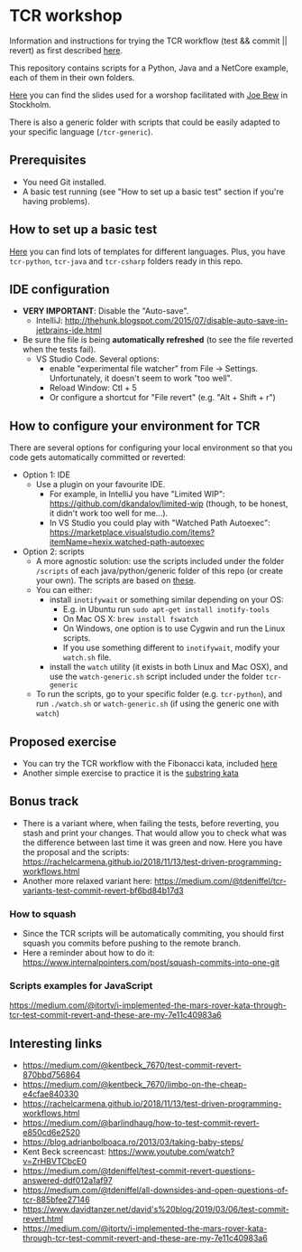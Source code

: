 # TCR workshop
Information and instructions for trying the TCR workflow (test && commit || revert) as first described [here](https://medium.com/@kentbeck_7670/test-commit-revert-870bbd756864).

This repository contains scripts for a Python, Java and a NetCore example, each of them in their own folders.

[Here](https://speakerdeck.com/islomar/tcr-workshop) you can find the slides used for a worshop facilitated with [Joe Bew](https://twitter.com/joebew42) in Stockholm.

There is also a generic folder with scripts that could be easily adapted to your specific language (`/tcr-generic`).


## Prerequisites
* You need Git installed.
* A basic test running (see "How to set up a basic test" section if you're having problems).


## How to set up a basic test
[Here](https://github.com/swkBerlin/kata-bootstraps) you can find lots of templates for different languages. Plus, you have `tcr-python`, `tcr-java` and `tcr-csharp` folders ready in this repo.


## IDE configuration
* **VERY IMPORTANT**: Disable the "Auto-save".
    - IntelliJ: http://thehunk.blogspot.com/2015/07/disable-auto-save-in-jetbrains-ide.html
* Be sure the file is being **automatically refreshed** (to see the file reverted when the tests fail).
    - VS Studio Code. Several options: 
        - enable "experimental file watcher" from File -> Settings. Unfortunately, it doesn't seem to work "too well".
        - Reload Window: Ctl + 5
        - Or configure a shortcut for "File revert" (e.g. "Alt + Shift + r")


## How to configure your environment for TCR
There are several options for configuring your local environment so that you code gets automatically committed or reverted:
* Option 1: IDE
    - Use a plugin on your favourite IDE. 
        - For example, in IntelliJ you have "Limited WIP": https://github.com/dkandalov/limited-wip (though, to be honest, it didn't work too well for me...).
        - In VS Studio you could play with "Watched Path Autoexec": https://marketplace.visualstudio.com/items?itemName=hexix.watched-path-autoexec
* Option 2: scripts
    - A more agnostic solution: use the scripts included under the folder `/scripts` of each java/python/generic folder of this repo (or create your own). The scripts are based on [these](https://medium.com/@tdeniffel/real-world-tcr-bb9958234bf8).
    - You can either:
        - install `inotifywait` or something similar depending on your OS:
            - E.g. in Ubuntu run `sudo apt-get install inotify-tools`
            - On Mac OS X: `brew install fswatch`
            - On Windows, one option is to use Cygwin and run the Linux scripts.
            - If you use something different to `inotifywait`, modify your `watch.sh` file.
        - install the `watch` utility (it exists in both Linux and Mac OSX), and use the `watch-generic.sh` script included under the folder `tcr-generic`
    - To run the scripts, go to your specific folder (e.g. `tcr-python`), and run `./watch.sh` or `watch-generic.sh` (if using the generic one with `watch`)


## Proposed exercise
* You can try the TCR workflow with the Fibonacci kata, included [here](Fibonacci-kata.md)
* Another simple exercise to practice it is the [substring kata](Substring-kata.md)


## Bonus track
* There is a variant where, when failing the tests, before reverting, you stash and print your changes. That would allow you to check what was the difference between last time it was green and now. Here you have the proposal and the scripts: https://rachelcarmena.github.io/2018/11/13/test-driven-programming-workflows.html
* Another more relaxed variant here: https://medium.com/@tdeniffel/tcr-variants-test-commit-revert-bf6bd84b17d3

### How to squash
* Since the TCR scripts will be automatically commiting, you should first squash you commits before pushing to the remote branch.
* Here a reminder about how to do it: https://www.internalpointers.com/post/squash-commits-into-one-git

### Scripts examples for JavaScript
https://medium.com/@itortv/i-implemented-the-mars-rover-kata-through-tcr-test-commit-revert-and-these-are-my-7e11c40983a6


## Interesting links
* https://medium.com/@kentbeck_7670/test-commit-revert-870bbd756864 
* https://medium.com/@kentbeck_7670/limbo-on-the-cheap-e4cfae840330 
* https://rachelcarmena.github.io/2018/11/13/test-driven-programming-workflows.html 
* https://medium.com/@barlindhaug/how-to-test-commit-revert-e850cd6e2520 
* https://blog.adrianbolboaca.ro/2013/03/taking-baby-steps/ 
* Kent Beck screencast: https://www.youtube.com/watch?v=ZrHBVTCbcE0 
* https://medium.com/@tdeniffel/test-commit-revert-questions-answered-ddf012a1af97 
* https://medium.com/@tdeniffel/all-downsides-and-open-questions-of-tcr-885bfee27146 
* https://www.davidtanzer.net/david's%20blog/2019/03/06/test-commit-revert.html 
* https://medium.com/@itortv/i-implemented-the-mars-rover-kata-through-tcr-test-commit-revert-and-these-are-my-7e11c40983a6
